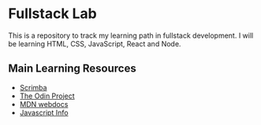 # Fullstack Lab
This is a repository to track my learning path in fullstack development. I will be learning HTML, CSS, JavaScript, React and Node.

## Main Learning Resources
- [Scrimba](https://scrimba.com/fullstack-path-c0fullstack:toc)
- [The Odin Project](https://www.theodinproject.com)
- [MDN webdocs](https://developer.mozilla.org/en-US/docs/Learn_web_development)
- [Javascript Info](https://javascript.info/)
